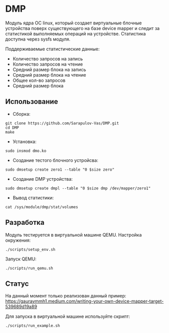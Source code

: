 # DMP
Модуль ядра ОС linux, который создает виртуальные блочные устройства поверх существующего на базе device mapper и следит за статистикой выполняемых операций на устройстве. Статистика доступна через sysfs модуля.

Поддерживаемые статистические данные:
- Количество запросов на запись
- Количество запросов на чтение
- Средний размер блока на запись
- Средний размер блока на чтение
- Общее кол-во запросов
- Средний размер блока

## Использование

- Сборка:
```shell
git clone https://github.com/Sarapulov-Vas/DMP.git
cd DMP
make
```

- Установка:

```shell
sudo insmod dmo.ko
```

- Создание тестого блочного устройсва:
```shell
sudo dmsetup create zero1 --table "0 $size zero"
```

- Создание DMP устройства:
```shell
sudo dmsetup create dmpl --table "0 $size dmp /dev/mapper/zero1"
```

- Вывод статистики:
```shell
cat /sys/module/dmp/stat/volumes
```
## Разработка

Модуль тестируется в виртуальной машине QEMU.
Настройка окружения:

```shell
./scripts/setup_env.sh
```
Запуск QEMU:
```shell
./scripts/run_qemu.sh
```

## Статус

На данный момент только реализован данный пример: https://gauravmmh1.medium.com/writing-your-own-device-mapper-target-539689d19a89

Для запуска в виртуальной машине используйте скрипт:

```shell
./scripts/run_example.sh
```
